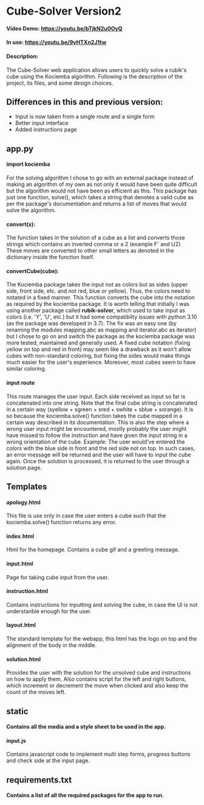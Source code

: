 # Cube-Solver Version2
#### Video Demo: https://youtu.be/bTjkN2u0OyQ
#### In use: https://youtu.be/9vHTXn2J1tw
#### Description:
The Cube-Solver web application allows users to quickly solve a rubik's cube using the Kociemba algorithm.
Following is the description of the project, its files, and some design choices.

## Differences in this and previous version:
- Input is now taken from a single route and a single form
- Better input interface
- Added instructions page

## app.py
#### **import kociemba**
For the solving algorithm I chose to go with an external package instead of making an algorithm of my own as not only it would have been quite
difficult but the algorithm would not have been as efficient as this. This package has just one function, solve(), which takes a string that denotes a valid cube as per the package's documentation and returns a list of moves that would solve the algorithm.

#### **convert(x):**
The function takes in the solution of a cube as a list and converts those strings which contains an inverted comma or a 2 (example F' and U2). These moves are converted to other small letters as denoted in the dictionary inside the function itself.

#### **convertCube(cube):**
The Kociemba package takes the input not as colors but as sides (upper side, front side, etc. and not red, blue or yellow). Thus, the colors need to notated in a fixed manner. This function converts the cube into the notation as required by the kociemba package. It is worth telling that initially I was using another package called **rubik-solver**, which used to take input as colors (i.e. 'Y', 'U', etc.) but it had some compatibilty issues with python 3.10 (as the package was developed in 3.7). The fix was an easy one (by renaming the modules mapping.abc as mapping and iterator.abc as iterator) but I chose to go on and switch the package as the kociemba package was more tested, maintained and generally used. A fixed cube notation (fixing yellow on top and red in front) may seem like a drawback as it won't allow cubes with non-standard coloring, but fixing the sides would make things much easier for the user's experience. Moreover, most cubes seem to have similar coloring.

#### **input route**
This route manages the user input. Each side received as input so far is concatenated into one string. Note that the final cube string is concatenated in a certain way (syellow + sgreen + sred + swhite + sblue + sorange). It is so because the kociemba.solve() function takes the cube mapped in a certain way described in its documentation. This is also the step where a wrong user input might be encountered, mostly probably the user might have missed to follow the instruction and have given the input string in a wrong orientation of the cube. Example: The user would've entered the colors with the blue side in front and the red side not on top. In such cases, an error message will be returned and the user will have to input the cube again. Once the solution is processed, it is returned to the user through a solution page.


## Templates

#### **apology.html**
This file is use only in case the user enters a cube such that the kociemba.solve() function returns any error.

#### **index.html**
Html for the homepage. Contains a cube gif and a greeting message.

#### **input.html**
Page for taking cube input from the user.

#### **instruction.html**
Contains instructions for inputting and solving the cube, in case the UI is not understanble enough for the user.

#### **layout.html**
The standard template for the webapp, this html has the logo on top and the alignment of the body in the middle.

#### **solution.html**
Provides the user with the solution for the unsolved cube and instructions on how to apply them. Also contains script for the left and right buttons, which increment or decrement the move when clicked and also keep the count of the moves left.


## static
#### Contains all the media and a style sheet to be used in the app.

#### input.js
Contains javascript code to implement multi step forms, progress buttons and check side at the input page.

## requirements.txt
#### Contains a list of all the required packages for the app to run.